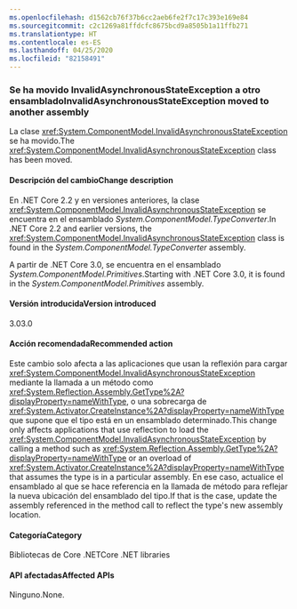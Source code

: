 ```yaml
---
ms.openlocfilehash: d1562cb76f37b6cc2aeb6fe2f7c17c393e169e84
ms.sourcegitcommit: c2c1269a81ffdcfc8675bcd9a8505b1a11ffb271
ms.translationtype: HT
ms.contentlocale: es-ES
ms.lasthandoff: 04/25/2020
ms.locfileid: "82158491"
---
```

### <a name="invalidasynchronousstateexception-moved-to-another-assembly"></a><span data-ttu-id="c4281-101">Se ha movido InvalidAsynchronousStateException a otro ensamblado</span><span class="sxs-lookup"><span data-stu-id="c4281-101">InvalidAsynchronousStateException moved to another assembly</span></span>

<span data-ttu-id="c4281-102">La clase <xref:System.ComponentModel.InvalidAsynchronousStateException> se ha movido.</span><span class="sxs-lookup"><span data-stu-id="c4281-102">The <xref:System.ComponentModel.InvalidAsynchronousStateException> class has been moved.</span></span>

#### <a name="change-description"></a><span data-ttu-id="c4281-103">Descripción del cambio</span><span class="sxs-lookup"><span data-stu-id="c4281-103">Change description</span></span>

<span data-ttu-id="c4281-104">En .NET Core 2.2 y en versiones anteriores, la clase <xref:System.ComponentModel.InvalidAsynchronousStateException> se encuentra en el ensamblado *System.ComponentModel.TypeConverter*.</span><span class="sxs-lookup"><span data-stu-id="c4281-104">In .NET Core 2.2 and earlier versions, the <xref:System.ComponentModel.InvalidAsynchronousStateException> class is found in the *System.ComponentModel.TypeConverter* assembly.</span></span>

<span data-ttu-id="c4281-105">A partir de .NET Core 3.0, se encuentra en el ensamblado *System.ComponentModel.Primitives*.</span><span class="sxs-lookup"><span data-stu-id="c4281-105">Starting with .NET Core 3.0, it is found in the *System.ComponentModel.Primitives* assembly.</span></span>

#### <a name="version-introduced"></a><span data-ttu-id="c4281-106">Versión introducida</span><span class="sxs-lookup"><span data-stu-id="c4281-106">Version introduced</span></span>

<span data-ttu-id="c4281-107">3.0</span><span class="sxs-lookup"><span data-stu-id="c4281-107">3.0</span></span>

#### <a name="recommended-action"></a><span data-ttu-id="c4281-108">Acción recomendada</span><span class="sxs-lookup"><span data-stu-id="c4281-108">Recommended action</span></span>

<span data-ttu-id="c4281-109">Este cambio solo afecta a las aplicaciones que usan la reflexión para cargar <xref:System.ComponentModel.InvalidAsynchronousStateException> mediante la llamada a un método como <xref:System.Reflection.Assembly.GetType%2A?displayProperty=nameWithType>, o una sobrecarga de <xref:System.Activator.CreateInstance%2A?displayProperty=nameWithType> que supone que el tipo está en un ensamblado determinado.</span><span class="sxs-lookup"><span data-stu-id="c4281-109">This change only affects applications that use reflection to load the <xref:System.ComponentModel.InvalidAsynchronousStateException> by calling a method such as <xref:System.Reflection.Assembly.GetType%2A?displayProperty=nameWithType> or an overload of <xref:System.Activator.CreateInstance%2A?displayProperty=nameWithType> that assumes the type is in a particular assembly.</span></span> <span data-ttu-id="c4281-110">En ese caso, actualice el ensamblado al que se hace referencia en la llamada de método para reflejar la nueva ubicación del ensamblado del tipo.</span><span class="sxs-lookup"><span data-stu-id="c4281-110">If that is the case, update the assembly referenced in the method call to reflect the type's new assembly location.</span></span>

#### <a name="category"></a><span data-ttu-id="c4281-111">Categoría</span><span class="sxs-lookup"><span data-stu-id="c4281-111">Category</span></span>

<span data-ttu-id="c4281-112">Bibliotecas de Core .NET</span><span class="sxs-lookup"><span data-stu-id="c4281-112">Core .NET libraries</span></span>

#### <a name="affected-apis"></a><span data-ttu-id="c4281-113">API afectadas</span><span class="sxs-lookup"><span data-stu-id="c4281-113">Affected APIs</span></span>

<span data-ttu-id="c4281-114">Ninguno.</span><span class="sxs-lookup"><span data-stu-id="c4281-114">None.</span></span>

<!--

### Affected APIs

- Not detectable via API analysis

-->
